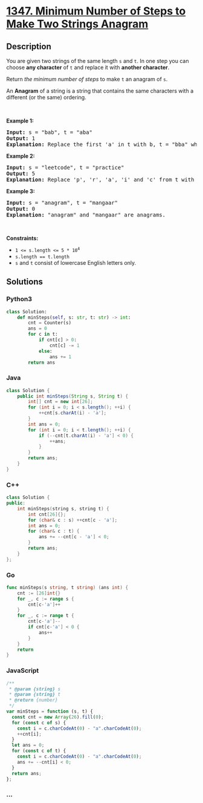 # [1347. Minimum Number of Steps to Make Two Strings Anagram](https://leetcode.com/problems/minimum-number-of-steps-to-make-two-strings-anagram)

## Description

<p>You are given two strings of the same length <code>s</code> and <code>t</code>. In one step you can choose <strong>any character</strong> of <code>t</code> and replace it with <strong>another character</strong>.</p>

<p>Return <em>the minimum number of steps</em> to make <code>t</code> an anagram of <code>s</code>.</p>

<p>An <strong>Anagram</strong> of a string is a string that contains the same characters with a different (or the same) ordering.</p>

<p>&nbsp;</p>
<p><strong class="example">Example 1:</strong></p>

<pre>
<strong>Input:</strong> s = &quot;bab&quot;, t = &quot;aba&quot;
<strong>Output:</strong> 1
<strong>Explanation:</strong> Replace the first &#39;a&#39; in t with b, t = &quot;bba&quot; which is anagram of s.
</pre>

<p><strong class="example">Example 2:</strong></p>

<pre>
<strong>Input:</strong> s = &quot;leetcode&quot;, t = &quot;practice&quot;
<strong>Output:</strong> 5
<strong>Explanation:</strong> Replace &#39;p&#39;, &#39;r&#39;, &#39;a&#39;, &#39;i&#39; and &#39;c&#39; from t with proper characters to make t anagram of s.
</pre>

<p><strong class="example">Example 3:</strong></p>

<pre>
<strong>Input:</strong> s = &quot;anagram&quot;, t = &quot;mangaar&quot;
<strong>Output:</strong> 0
<strong>Explanation:</strong> &quot;anagram&quot; and &quot;mangaar&quot; are anagrams. 
</pre>

<p>&nbsp;</p>
<p><strong>Constraints:</strong></p>

<ul>
	<li><code>1 &lt;= s.length &lt;= 5 * 10<sup>4</sup></code></li>
	<li><code>s.length == t.length</code></li>
	<li><code>s</code> and <code>t</code> consist of lowercase English letters only.</li>
</ul>

## Solutions

<!-- tabs:start -->

### **Python3**

```python
class Solution:
    def minSteps(self, s: str, t: str) -> int:
        cnt = Counter(s)
        ans = 0
        for c in t:
            if cnt[c] > 0:
                cnt[c] -= 1
            else:
                ans += 1
        return ans
```

### **Java**

```java
class Solution {
    public int minSteps(String s, String t) {
        int[] cnt = new int[26];
        for (int i = 0; i < s.length(); ++i) {
            ++cnt[s.charAt(i) - 'a'];
        }
        int ans = 0;
        for (int i = 0; i < t.length(); ++i) {
            if (--cnt[t.charAt(i) - 'a'] < 0) {
                ++ans;
            }
        }
        return ans;
    }
}
```

### **C++**

```cpp
class Solution {
public:
    int minSteps(string s, string t) {
        int cnt[26]{};
        for (char& c : s) ++cnt[c - 'a'];
        int ans = 0;
        for (char& c : t) {
            ans += --cnt[c - 'a'] < 0;
        }
        return ans;
    }
};
```

### **Go**

```go
func minSteps(s string, t string) (ans int) {
	cnt := [26]int{}
	for _, c := range s {
		cnt[c-'a']++
	}
	for _, c := range t {
		cnt[c-'a']--
		if cnt[c-'a'] < 0 {
			ans++
		}
	}
	return
}
```

### **JavaScript**

```js
/**
 * @param {string} s
 * @param {string} t
 * @return {number}
 */
var minSteps = function (s, t) {
  const cnt = new Array(26).fill(0);
  for (const c of s) {
    const i = c.charCodeAt(0) - "a".charCodeAt(0);
    ++cnt[i];
  }
  let ans = 0;
  for (const c of t) {
    const i = c.charCodeAt(0) - "a".charCodeAt(0);
    ans += --cnt[i] < 0;
  }
  return ans;
};
```

### **...**

```

```

<!-- tabs:end -->
